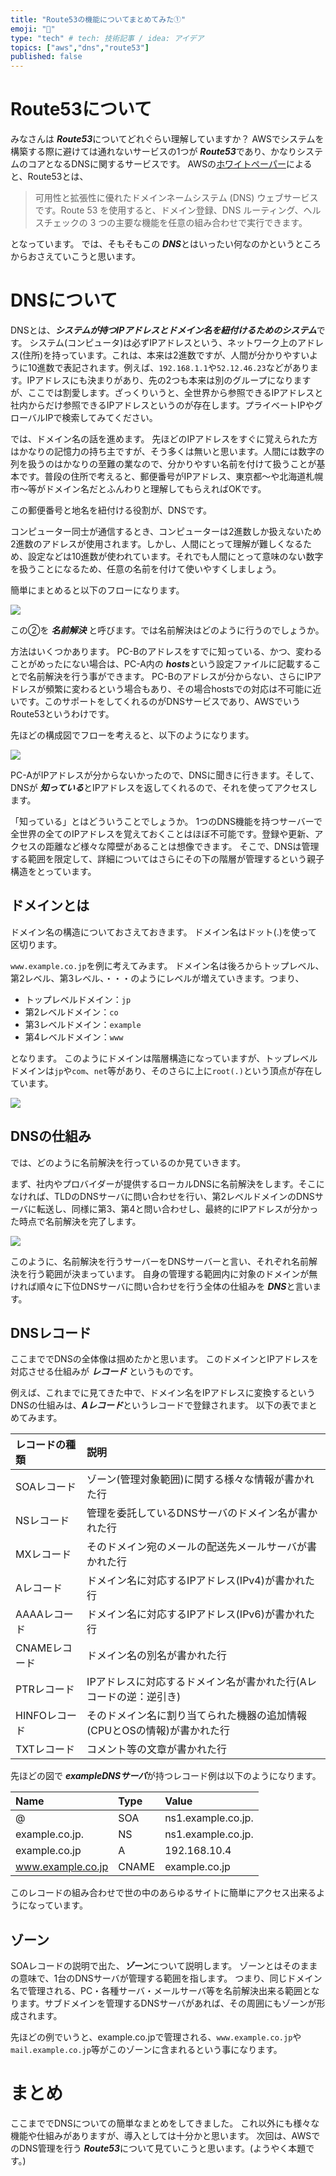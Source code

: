 ```yaml
---
title: "Route53の機能についてまとめてみた①"
emoji: "🌟"
type: "tech" # tech: 技術記事 / idea: アイデア
topics: ["aws","dns","route53"]
published: false
---
```


# Route53について

みなさんは ***Route53***についてどれぐらい理解していますか？
AWSでシステムを構築する際に避けては通れないサービスの1つが ***Route53***であり、かなりシステムのコアとなるDNSに関するサービスです。
AWSの[ホワイトペーパー](https://docs.aws.amazon.com/ja_jp/Route53/latest/DeveloperGuide/Welcome.html)によると、Route53とは、

> 可用性と拡張性に優れたドメインネームシステム (DNS) ウェブサービスです。Route 53 を使用すると、ドメイン登録、DNS ルーティング、ヘルスチェックの 3 つの主要な機能を任意の組み合わせで実行できます。

となっています。
では、そもそもこの ***DNS***とはいったい何なのかというところからおさえていこうと思います。


# DNSについて

DNSとは、***システムが持つIPアドレスとドメイン名を紐付けるためのシステム***です。
システム(コンピュータ)は必ずIPアドレスという、ネットワーク上のアドレス(住所)を持っています。これは、本来は2進数ですが、人間が分かりやすいように10進数で表記されます。例えば、`192.168.1.1`や`52.12.46.23`などがあります。IPアドレスにも決まりがあり、先の2つも本来は別のグループになりますが、ここでは割愛します。ざっくりいうと、全世界から参照できるIPアドレスと社内からだけ参照できるIPアドレスというのが存在します。プライベートIPやグローバルIPで検索してみてください。

では、ドメイン名の話を進めます。
先ほどのIPアドレスをすぐに覚えられた方はかなりの記憶力の持ち主ですが、そう多くは無いと思います。人間には数字の列を扱うのはかなりの至難の業なので、分かりやすい名前を付けて扱うことが基本です。普段の住所で考えると、郵便番号がIPアドレス、東京都～や北海道札幌市～等がドメイン名だとふんわりと理解してもらえればOKです。

この郵便番号と地名を紐付ける役割が、DNSです。

コンピューター同士が通信するとき、コンピューターは2進数しか扱えないため2進数のアドレスが使用されます。しかし、人間にとって理解が難しくなるため、設定などは10進数が使われています。それでも人間にとって意味のない数字を扱うことになるため、任意の名前を付けて使いやすくしましょう。

簡単にまとめると以下のフローになります。

![](https://storage.googleapis.com/zenn-user-upload/2eb85594fb25-20230701.png)

この②を ***名前解決*** と呼びます。では名前解決はどのように行うのでしょうか。

方法はいくつかあります。
PC-Bのアドレスをすでに知っている、かつ、変わることがめったにない場合は、PC-A内の ***hosts***という設定ファイルに記載することで名前解決を行う事ができます。
PC-Bのアドレスが分からない、さらにIPアドレスが頻繁に変わるという場合もあり、その場合hostsでの対応は不可能に近いです。このサポートをしてくれるのがDNSサービスであり、AWSでいうRoute53というわけです。

先ほどの構成図でフローを考えると、以下のようになります。

![](https://storage.googleapis.com/zenn-user-upload/71e1d036a687-20230701.png)

PC-AがIPアドレスが分からないかったので、DNSに聞きに行きます。そして、DNSが ***知っている***とIPアドレスを返してくれるので、それを使ってアクセスします。

「知っている」とはどういうことでしょうか。
1つのDNS機能を持つサーバーで全世界の全てのIPアドレスを覚えておくことはほぼ不可能です。登録や更新、アクセスの距離など様々な障壁があることは想像できます。
そこで、DNSは管理する範囲を限定して、詳細についてはさらにその下の階層が管理するという親子構造をとっています。


## ドメインとは

ドメイン名の構造についておさえておきます。
ドメイン名はドット(.)を使って区切ります。

`www.example.co.jp`を例に考えてみます。
ドメイン名は後ろからトップレベル、第2レベル、第3レベル、・・・のようにレベルが増えていきます。つまり、

* トップレベルドメイン：`jp`
* 第2レベルドメイン：`co`
* 第3レベルドメイン：`example`
* 第4レベルドメイン：`www`

となります。
このようにドメインは階層構造になっていますが、トップレベルドメインは`jp`や`com`、`net`等があり、そのさらに上に`root(.)`という頂点が存在しています。

![](https://storage.googleapis.com/zenn-user-upload/ecc1e48ac4a1-20230705.png)


## DNSの仕組み

では、どのように名前解決を行っているのか見ていきます。

まず、社内やプロバイダーが提供するローカルDNSに名前解決をします。そこになければ、TLDのDNSサーバに問い合わせを行い、第2レベルドメインのDNSサーバに転送し、同様に第3、第4と問い合わせし、最終的にIPアドレスが分かった時点で名前解決を完了します。

![](https://storage.googleapis.com/zenn-user-upload/055b0b198e59-20230705.png)

このように、名前解決を行うサーバーをDNSサーバーと言い、それぞれ名前解決を行う範囲が決まっています。
自身の管理する範囲内に対象のドメインが無ければ順々に下位DNSサーバに問い合わせを行う全体の仕組みを ***DNS***と言います。


## DNSレコード

ここまででDNSの全体像は掴めたかと思います。
このドメインとIPアドレスを対応させる仕組みが ***レコード*** というものです。

例えば、これまでに見てきた中で、ドメイン名をIPアドレスに変換するというDNSの仕組みは、***Aレコード***というレコードで登録されます。
以下の表でまとめてみます。

|レコードの種類|説明|
|:--|:--|
|SOAレコード|ゾーン(管理対象範囲)に関する様々な情報が書かれた行|
|NSレコード|管理を委託しているDNSサーバのドメイン名が書かれた行|
|MXレコード|そのドメイン宛のメールの配送先メールサーバが書かれた行|
|Aレコード|ドメイン名に対応するIPアドレス(IPv4)が書かれた行|
|AAAAレコード|ドメイン名に対応するIPアドレス(IPv6)が書かれた行|
|CNAMEレコード|ドメイン名の別名が書かれた行|
|PTRレコード|IPアドレスに対応するドメイン名が書かれた行(Aレコードの逆：逆引き)|
|HINFOレコード|そのドメイン名に割り当てられた機器の追加情報(CPUとOSの情報)が書かれた行|
|TXTレコード|コメント等の文章が書かれた行|

先ほどの図で ***exampleDNSサーバ***が持つレコード例は以下のようになります。

|Name|Type|Value|
|:--|:--|:--|
|@|SOA|ns1.example.co.jp.|
|example.co.jp.|NS|ns1.example.co.jp.|
|example.co.jp|A|192.168.10.4|
|www.example.co.jp|CNAME|example.co.jp|

このレコードの組み合わせで世の中のあらゆるサイトに簡単にアクセス出来るようになっています。

## ゾーン

SOAレコードの説明で出た、***ゾーン***について説明します。
ゾーンとはそのままの意味で、1台のDNSサーバが管理する範囲を指します。
つまり、同じドメイン名で管理される、PC・各種サーバ・メールサーバ等を名前解決出来る範囲となります。サブドメインを管理するDNSサーバがあれば、その周囲にもゾーンが形成されます。

先ほどの例でいうと、example.co.jpで管理される、`www.example.co.jp`や`mail.example.co.jp`等がこのゾーンに含まれるという事になります。


# まとめ

ここまででDNSについての簡単なまとめをしてきました。
これ以外にも様々な機能や仕組みがありますが、導入としては十分かと思います。
次回は、AWSでのDNS管理を行う ***Route53***について見ていこうと思います。(ようやく本題です。)









